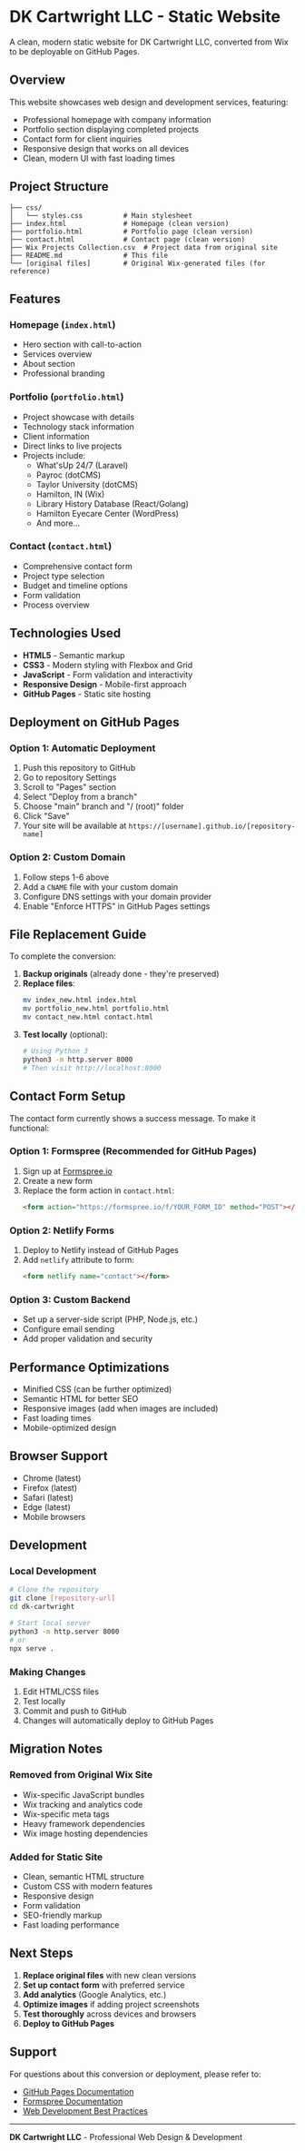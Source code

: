 # DK Cartwright LLC - Static Website

A clean, modern static website for DK Cartwright LLC, converted from Wix to be deployable on GitHub Pages.

## Overview

This website showcases web design and development services, featuring:

-   Professional homepage with company information
-   Portfolio section displaying completed projects
-   Contact form for client inquiries
-   Responsive design that works on all devices
-   Clean, modern UI with fast loading times

## Project Structure

```
├── css/
│   └── styles.css          # Main stylesheet
├── index.html              # Homepage (clean version)
├── portfolio.html          # Portfolio page (clean version)
├── contact.html            # Contact page (clean version)
├── Wix Projects Collection.csv  # Project data from original site
├── README.md               # This file
└── [original files]        # Original Wix-generated files (for reference)
```

## Features

### Homepage (`index.html`)

-   Hero section with call-to-action
-   Services overview
-   About section
-   Professional branding

### Portfolio (`portfolio.html`)

-   Project showcase with details
-   Technology stack information
-   Client information
-   Direct links to live projects
-   Projects include:
    -   What'sUp 24/7 (Laravel)
    -   Payroc (dotCMS)
    -   Taylor University (dotCMS)
    -   Hamilton, IN (Wix)
    -   Library History Database (React/Golang)
    -   Hamilton Eyecare Center (WordPress)
    -   And more...

### Contact (`contact.html`)

-   Comprehensive contact form
-   Project type selection
-   Budget and timeline options
-   Form validation
-   Process overview

## Technologies Used

-   **HTML5** - Semantic markup
-   **CSS3** - Modern styling with Flexbox and Grid
-   **JavaScript** - Form validation and interactivity
-   **Responsive Design** - Mobile-first approach
-   **GitHub Pages** - Static site hosting

## Deployment on GitHub Pages

### Option 1: Automatic Deployment

1. Push this repository to GitHub
2. Go to repository Settings
3. Scroll to "Pages" section
4. Select "Deploy from a branch"
5. Choose "main" branch and "/ (root)" folder
6. Click "Save"
7. Your site will be available at `https://[username].github.io/[repository-name]`

### Option 2: Custom Domain

1. Follow steps 1-6 above
2. Add a `CNAME` file with your custom domain
3. Configure DNS settings with your domain provider
4. Enable "Enforce HTTPS" in GitHub Pages settings

## File Replacement Guide

To complete the conversion:

1. **Backup originals** (already done - they're preserved)
2. **Replace files**:
    ```bash
    mv index_new.html index.html
    mv portfolio_new.html portfolio.html
    mv contact_new.html contact.html
    ```
3. **Test locally** (optional):
    ```bash
    # Using Python 3
    python3 -m http.server 8000
    # Then visit http://localhost:8000
    ```

## Contact Form Setup

The contact form currently shows a success message. To make it functional:

### Option 1: Formspree (Recommended for GitHub Pages)

1. Sign up at [Formspree.io](https://formspree.io)
2. Create a new form
3. Replace the form action in `contact.html`:
    ```html
    <form action="https://formspree.io/f/YOUR_FORM_ID" method="POST"></form>
    ```

### Option 2: Netlify Forms

1. Deploy to Netlify instead of GitHub Pages
2. Add `netlify` attribute to form:
    ```html
    <form netlify name="contact"></form>
    ```

### Option 3: Custom Backend

-   Set up a server-side script (PHP, Node.js, etc.)
-   Configure email sending
-   Add proper validation and security

## Performance Optimizations

-   Minified CSS (can be further optimized)
-   Semantic HTML for better SEO
-   Responsive images (add when images are included)
-   Fast loading times
-   Mobile-optimized design

## Browser Support

-   Chrome (latest)
-   Firefox (latest)
-   Safari (latest)
-   Edge (latest)
-   Mobile browsers

## Development

### Local Development

```bash
# Clone the repository
git clone [repository-url]
cd dk-cartwright

# Start local server
python3 -m http.server 8000
# or
npx serve .
```

### Making Changes

1. Edit HTML/CSS files
2. Test locally
3. Commit and push to GitHub
4. Changes will automatically deploy to GitHub Pages

## Migration Notes

### Removed from Original Wix Site

-   Wix-specific JavaScript bundles
-   Wix tracking and analytics code
-   Wix-specific meta tags
-   Heavy framework dependencies
-   Wix image hosting dependencies

### Added for Static Site

-   Clean, semantic HTML structure
-   Custom CSS with modern features
-   Responsive design
-   Form validation
-   SEO-friendly markup
-   Fast loading performance

## Next Steps

1. **Replace original files** with new clean versions
2. **Set up contact form** with preferred service
3. **Add analytics** (Google Analytics, etc.)
4. **Optimize images** if adding project screenshots
5. **Test thoroughly** across devices and browsers
6. **Deploy to GitHub Pages**

## Support

For questions about this conversion or deployment, please refer to:

-   [GitHub Pages Documentation](https://docs.github.com/en/pages)
-   [Formspree Documentation](https://help.formspree.io/)
-   [Web Development Best Practices](https://web.dev/)

---

**DK Cartwright LLC** - Professional Web Design & Development
